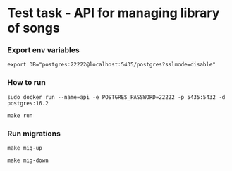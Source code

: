 # Test task - API for managing library of songs

<h3>Export env variables</h3>

```
export DB="postgres:22222@localhost:5435/postgres?sslmode=disable" 
```

<h3>How to run</h3>

```
sudo docker run --name=api -e POSTGRES_PASSWORD=22222 -p 5435:5432 -d postgres:16.2
```

``` make run ```

<h3>Run migrations</h3>

``` make mig-up ```

``` make mig-down ```